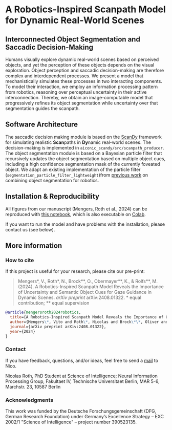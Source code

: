# A Robotics-Inspired Scanpath Model for Dynamic Real-World Scenes

## Interconnected Object Segmentation and Saccadic Decision-Making

Humans visually explore dynamic real-world scenes based on perceived objects, and yet the perception of these objects depends on the visual exploration. Object perception and saccadic decision-making are therefore complex and interdependent processes. We present a model that mechanistically simulates these processes in two interacting components. To model their interaction, we employ an information processing pattern from robotics, reasoning over perceptual uncertainty in their active interconnection. Thereby, we obtain an image-computable model that progressively refines its object segmentation while uncertainty over that segmentation guides the scanpath.

## Software Architecture

The saccadic decision making module is based on the [ScanDy](https://github.com/rederoth/ScanDy/) framework for simulating realistic **Scan**paths in **Dy**namic real-world scenes. The decision-making is implemented in `aiconic_scandy/src/scanpath_producer`.
The object segmentation module is based on a Bayesian particle filter that recursively updates the object segmentation based on multiple object cues, including a high confidence segmentation mask of the currently foveated object. We adapt an existing implementation of the particle filter (`segmentation_particle_filter_lightweight`)from [previous work](https://ieeexplore.ieee.org/abstract/document/10160908) on combining object segmentation for robotics.

## Installation & Reproducibility

All figures from our manuscript (Mengers, Roth et al., 2024) can be reproduced with [this notebook](aiconic_scandy/src/result_figs.ipynb), which is also executable on [Colab](https://colab.research.google.com/github/rederoth/AICONic_ScanDy/blob/main/aiconic_scandy/src/result_figs.ipynb).

If you want to run the model and have problems with the installation, please contact us (see below).

## More information

### How to cite

If this project is useful for your research, please cite our pre-print:
> Mengers\*, V., Roth\*, N., Brock\*\*, O., Obermayer\*\*, K., & Rolfs\*\*, M. (2024). A Robotics-Inspired Scanpath Model Reveals the Importance of Uncertainty and Semantic Object Cues for Gaze Guidance in Dynamic Scenes. *arXiv preprint* arXiv:2408.01322.
\* equal contribution; \*\* equal supervision

```bibtex
@article{mengersroth2024robotics,
  title={A Robotics-Inspired Scanpath Model Reveals the Importance of Uncertainty and Semantic Object Cues for Gaze Guidance in Dynamic Scenes},
  author={Mengers\*, Vito and Roth\*, Nicolas and Brock\*\*, Oliver and Obermayer\*\*, Klaus and Rolfs\*\*, Martin},
  journal={arXiv preprint arXiv:2408.01322},
  year={2024}
}
```

### Contact

 If you have feedback, questions, and/or ideas, feel free to send a [mail](mailto:roth@tu-berlin.de) to Nico.

Nicolas Roth,
PhD Student at Science of Intelligence;
Neural Information Processing Group,
Fakultaet IV, Technische Universitaet Berlin,
MAR 5-6, Marchstr. 23, 10587 Berlin

### Acknowledgments

This work was funded by the Deutsche Forschungsgemeinschaft (DFG, German Research Foundation) under Germany’s Excellence Strategy – EXC 2002/1 "Science of Intelligence" – project number 390523135.
